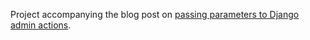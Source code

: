Project accompanying the blog post on [passing parameters to Django admin actions](http://agiliq.com/blog/2014/08/passing-parameters-to-django-admin-action/).